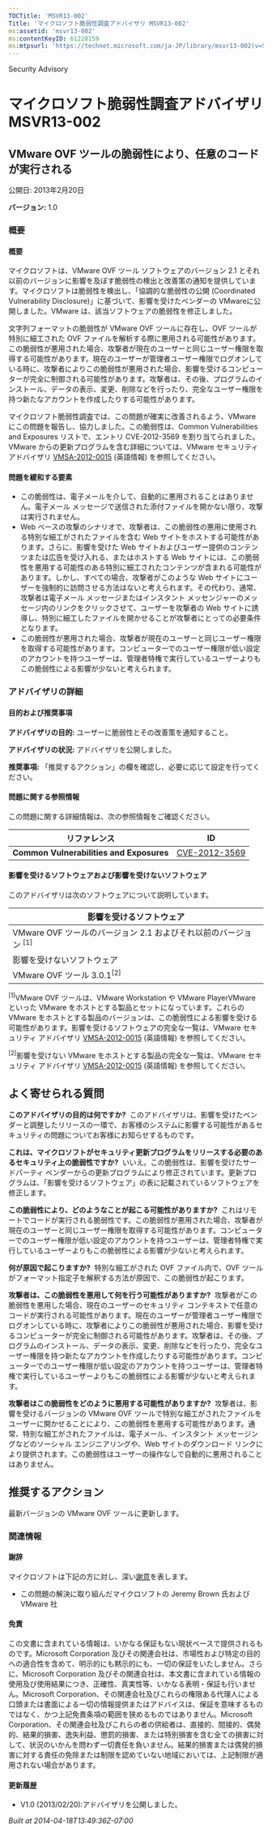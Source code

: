 ```yaml
---
TOCTitle: 'MSVR13-002'
Title: 'マイクロソフト脆弱性調査アドバイザリ MSVR13-002'
ms:assetid: 'msvr13-002'
ms:contentKeyID: 61228159
ms:mtpsurl: 'https://technet.microsoft.com/ja-JP/library/msvr13-002(v=Security.10)'
---
```


Security Advisory

マイクロソフト脆弱性調査アドバイザリ MSVR13-002
===============================================

VMware OVF ツールの脆弱性により、任意のコードが実行される
---------------------------------------------------------

公開日: 2013年2月20日

**バージョン:** 1.0

### 概要

#### 概要

マイクロソフトは、VMware OVF ツール ソフトウェアのバージョン 2.1 とそれ以前のバージョンに影響を及ぼす脆弱性の検出と改善策の通知を提供しています。マイクロソフトは脆弱性を検出し、「協調的な脆弱性の公開 (Coordinated Vulnerability Disclosure)」に基づいて、影響を受けたベンダーの VMwareに公開しました。VMware は、該当ソフトウェアの脆弱性を修正しました。

文字列フォーマットの脆弱性が VMware OVF ツールに存在し、OVF ツールが特別に細工された OVF ファイルを解析する際に悪用される可能性があります。この脆弱性が悪用された場合、攻撃者が現在のユーザーと同じユーザー権限を取得する可能性があります。現在のユーザーが管理者ユーザー権限でログオンしている時に、攻撃者によりこの脆弱性が悪用された場合、影響を受けるコンピューターが完全に制御される可能性があります。攻撃者は、その後、プログラムのインストール、データの表示、変更、削除などを行ったり、完全なユーザー権限を持つ新たなアカウントを作成したりする可能性があります。

マイクロソフト脆弱性調査では、この問題が確実に改善されるよう、VMware にこの問題を報告し、協力しました。この脆弱性は、Common Vulnerabilities and Exposures リストで、エントリ CVE-2012-3569 を割り当てられました。VMware からの更新プログラムを含む詳細については、VMware セキュリティ アドバイザリ [VMSA-2012-0015](http://www.vmware.com/cn/support/support-resources/advisories/vmsa-2012-0015.html) (英語情報) を参照してください。

#### 問題を緩和する要素

-   この脆弱性は、電子メールを介して、自動的に悪用されることはありません。電子メール メッセージで送信された添付ファイルを開かない限り、攻撃は実行されません。
-   Web ベースの攻撃のシナリオで、攻撃者は、この脆弱性の悪用に使用される特別な細工がされたファイルを含む Web サイトをホストする可能性があります。さらに、影響を受けた Web サイトおよびユーザー提供のコンテンツまたは広告を受け入れる、またはホストする Web サイトには、この脆弱性を悪用する可能性のある特別に細工されたコンテンツが含まれる可能性があります。しかし、すべての場合、攻撃者がこのような Web サイトにユーザーを強制的に訪問させる方法はないと考えられます。その代わり、通常、攻撃者は電子メール メッセージまたはインスタント メッセンジャーのメッセージ内のリンクをクリックさせて、ユーザーを攻撃者の Web サイトに誘導し、特別に細工したファイルを開かせることが攻撃者にとっての必要条件となります。
-   この脆弱性が悪用された場合、攻撃者が現在のユーザーと同じユーザー権限を取得する可能性があります。コンピューターでのユーザー権限が低い設定のアカウントを持つユーザーは、管理者特権で実行しているユーザーよりもこの脆弱性による影響が少ないと考えられます。

### アドバイザリの詳細

#### 目的および推奨事項

**アドバイザリの目的:** ユーザーに脆弱性とその改善策を通知すること。

**アドバイザリの状況:** アドバイザリを公開しました。

**推奨事項:** 「推奨するアクション」の欄を確認し、必要に応じて設定を行ってください。

#### 問題に関する参照情報

この問題に関する詳細情報は、次の参照情報をご確認ください。

| リファレンス                             | ID                                                                               |
|------------------------------------------|----------------------------------------------------------------------------------|
| **Common Vulnerabilities and Exposures** | [CVE-2012-3569](http://www.cve.mitre.org/cgi-bin/cvename.cgi?name=cve-2012-3569) |

#### 影響を受けるソフトウェアおよび影響を受けないソフトウェア

このアドバイザリは次のソフトウェアについて説明しています。

| 影響を受けるソフトウェア                                           |
|--------------------------------------------------------------------|
| VMware OVF ツールのバージョン 2.1 およびそれ以前のバージョン <sup>[1]</sup> |
| 影響を受けないソフトウェア                                         |
| VMware OVF ツール 3.0.1<sup>[2]</sup>                                       |

<sup>[1]</sup>VMware OVF ツールは、VMware Workstation や VMware PlayerVMware といった VMware をホストとする製品とセットになっています。これらの VMware をホストとする製品のバージョンは、この脆弱性による影響を受ける可能性があります。影響を受けるソフトウェアの完全な一覧は、VMware セキュリティ アドバイザリ [VMSA-2012-0015](http://www.vmware.com/cn/support/support-resources/advisories/vmsa-2012-0015.html) (英語情報) を参照してください。

<sup>[2]</sup>影響を受けない VMware をホストとする製品の完全な一覧は、VMware セキュリティ アドバイザリ [VMSA-2012-0015](http://www.vmware.com/cn/support/support-resources/advisories/vmsa-2012-0015.html) (英語情報) を参照してください。

よく寄せられる質問
------------------

<span></span>
**このアドバイザリの目的は何ですか?** 
このアドバイザリは、影響を受けたベンダーと調整したリリースの一環で、お客様のシステムに影響する可能性があるセキュリティの問題についてお客様にお知らせするものです。

**これは、マイクロソフトがセキュリティ更新プログラムをリリースする必要のあるセキュリティ上の脆弱性ですか?** 
いいえ。この脆弱性は、影響を受けたサードパーティ ベンダーからの更新プログラムにより修正されています。更新プログラムは、「影響を受けるソフトウェア」の表に記載されているソフトウェアを修正します。

**この脆弱性により、どのようなことが起こる可能性がありますか?** 
これはリモートでコードが実行される脆弱性です。この脆弱性が悪用された場合、攻撃者が現在のユーザーと同じユーザー権限を取得する可能性があります。コンピューターでのユーザー権限が低い設定のアカウントを持つユーザーは、管理者特権で実行しているユーザーよりもこの脆弱性による影響が少ないと考えられます。

**何が原因で起こりますか?** 
特別な細工がされた OVF ファイル内で、OVF ツールがフォーマット指定子を解釈する方法が原因で、この脆弱性が起こります。

**攻撃者は、この脆弱性を悪用して何を行う可能性がありますか?** 
攻撃者がこの脆弱性を悪用した場合、現在のユーザーのセキュリティ コンテキストで任意のコードが実行される可能性があります。現在のユーザーが管理者ユーザー権限でログオンしている時に、攻撃者によりこの脆弱性が悪用された場合、影響を受けるコンピューターが完全に制御される可能性があります。攻撃者は、その後、プログラムのインストール、データの表示、変更、削除などを行ったり、完全なユーザー権限を持つ新たなアカウントを作成したりする可能性があります。コンピューターでのユーザー権限が低い設定のアカウントを持つユーザーは、管理者特権で実行しているユーザーよりもこの脆弱性による影響が少ないと考えられます。

**攻撃者はこの脆弱性をどのように悪用する可能性がありますか?** 
攻撃者は、影響を受けるバージョンの VMware OVF ツールで特別な細工がされたファイルをユーザーに開かせることにより、この脆弱性を悪用する可能性があります。通常、特別な細工がされたファイルは、電子メール、インスタント メッセージングなどのソーシャル エンジニアリングや、Web サイトのダウンロード リンクにより提供されます。この脆弱性はユーザーの操作なしで自動的に悪用されることはありません。

推奨するアクション
------------------

<span></span>
最新バージョンの VMware OVF ツールに更新します。

### 関連情報

#### 謝辞

マイクロソフトは下記の方に対し、深い[謝意](http://go.microsoft.com/fwlink/?linkid=21127)を表します。

-   この問題の解決に取り組んだマイクロソフトの Jeremy Brown 氏および VMware 社

#### 免責

この文書に含まれている情報は、いかなる保証もない現状ベースで提供されるものです。Microsoft Corporation 及びその関連会社は、市場性および特定の目的への適合性を含めて、明示的にも黙示的にも、一切の保証をいたしません。さらに、Microsoft Corporation 及びその関連会社は、本文書に含まれている情報の使用及び使用結果につき、正確性、真実性等、いかなる表明・保証も行いません。Microsoft Corporation、その関連会社及びこれらの権限ある代理人による口頭または書面による一切の情報提供またはアドバイスは、保証を意味するものではなく、かつ上記免責条項の範囲を狭めるものではありません。Microsoft Corporation、その関連会社及びこれらの者の供給者は、直接的、間接的、偶発的、結果的損害、逸失利益、懲罰的損害、または特別損害を含む全ての損害に対して、状況のいかんを問わず一切責任を負いません。結果的損害または偶発的損害に対する責任の免除または制限を認めていない地域においては、上記制限が適用されない場合があります。

#### 更新履歴

-   V1.0 (2013/02/20):アドバイザリを公開しました。

*Built at 2014-04-18T13:49:36Z-07:00*

